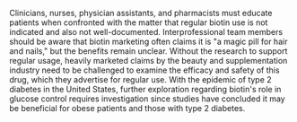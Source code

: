 Clinicians, nurses, physician assistants, and pharmacists must educate patients when confronted with the matter that regular biotin use is not indicated and also not well-documented. Interprofessional team members should be aware that biotin marketing often claims it is "a magic pill for hair and nails," but the benefits remain unclear. Without the research to support regular usage, heavily marketed claims by the beauty and supplementation industry need to be challenged to examine the efficacy and safety of this drug, which they advertise for regular use. With the epidemic of type 2 diabetes in the United States, further exploration regarding biotin's role in glucose control requires investigation since studies have concluded it may be beneficial for obese patients and those with type 2 diabetes.